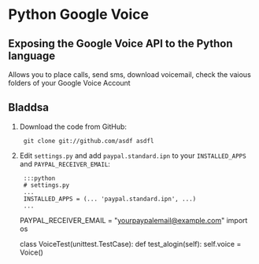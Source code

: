 Python Google Voice
=============

Exposing the Google Voice API to the Python language
----------------------------------------------------

Allows you to place calls, send sms, download voicemail, check the vaious folders of your Google Voice Account

Bladdsa
-------------------------------

1. Download the code from GitHub:

        git clone git://github.com/asdf asdfl

1. Edit `settings.py` and add  `paypal.standard.ipn` to your `INSTALLED_APPS` and `PAYPAL_RECEIVER_EMAIL`:

        :::python
        # settings.py
        ...
        INSTALLED_APPS = (... 'paypal.standard.ipn', ...)
        ...
	PAYPAL_RECEIVER_EMAIL = "yourpaypalemail@example.com"
	import os
	
	class VoiceTest(unittest.TestCase):
	    def test_alogin(self):
		self.voice = Voice()